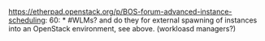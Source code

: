 https://etherpad.openstack.org/p/BOS-forum-advanced-instance-scheduling: 60: 			* #WLMs? and do they for external spawning of instances into an OpenStack environment, see above. (workloasd managers?)

